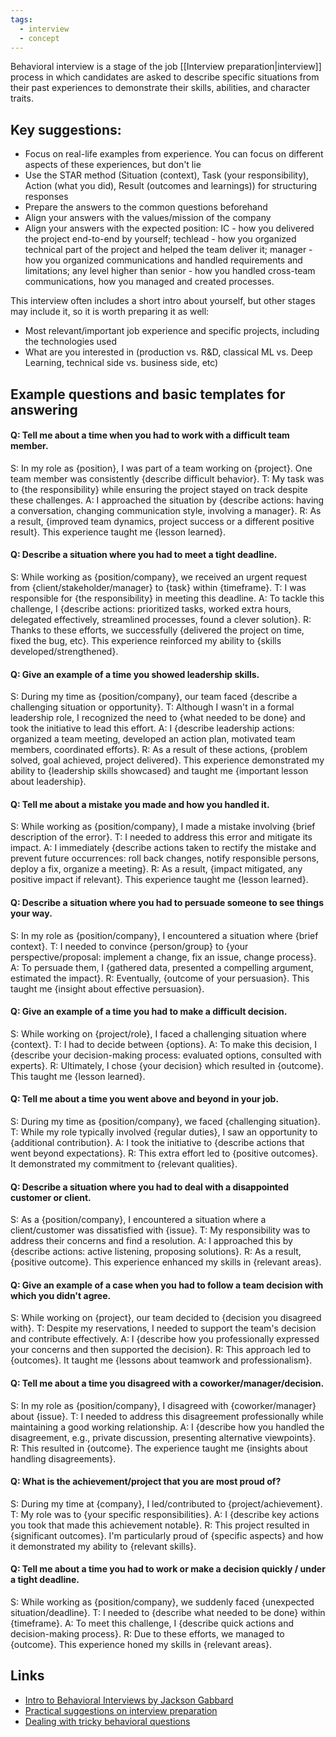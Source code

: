```yaml
---
tags:
  - interview
  - concept
---
```

Behavioral interview is a stage of the job [[Interview preparation|interview]] process in which candidates are asked to describe specific situations from their past experiences to demonstrate their skills, abilities, and character traits.
## Key suggestions:
- Focus on real-life examples from experience. You can focus on different aspects of these experiences, but don't lie
- Use the STAR method (Situation (context), Task (your responsibility), Action (what you did), Result (outcomes and learnings)) for structuring responses
- Prepare the answers to the common questions beforehand
- Align your answers with the values/mission of the company
- Align your answers with the expected position: IC - how you delivered the project end-to-end by yourself; techlead - how you organized technical part of the project and helped the team deliver it; manager - how you organized communications and handled requirements and limitations; any level higher than senior - how you handled cross-team communications, how you managed and created processes.

This interview often includes a short intro about yourself, but other stages may include it, so it is worth preparing it as well:
* Most relevant/important job experience and specific projects, including the technologies used
* What are you interested in (production vs. R&D, classical ML vs. Deep Learning, technical side vs. business side, etc)

## Example questions and basic templates for answering

#### Q: Tell me about a time when you had to work with a difficult team member.

S: In my role as {position}, I was part of a team working on {project}. One team member was consistently {describe difficult behavior}.
T: My task was to {the responsibility} while ensuring the project stayed on track despite these challenges.
A: I approached the situation by {describe actions: having a conversation, changing communication style, involving a manager}.
R: As a result, {improved team dynamics, project success or a different positive result}. This experience taught me {lesson learned}.

#### Q: Describe a situation where you had to meet a tight deadline.

S: While working as {position/company}, we received an urgent request from {client/stakeholder/manager} to {task} within {timeframe}.
T: I was responsible for {the responsibility} in meeting this deadline.
A: To tackle this challenge, I {describe actions: prioritized tasks, worked extra hours, delegated effectively, streamlined processes, found a clever solution}.
R: Thanks to these efforts, we successfully {delivered the project on time, fixed the bug, etc}. This experience reinforced my ability to {skills developed/strengthened}.

#### Q: Give an example of a time you showed leadership skills.

S: During my time as {position/company}, our team faced {describe a challenging situation or opportunity}.
T: Although I wasn't in a formal leadership role, I recognized the need to {what needed to be done} and took the initiative to lead this effort.
A: I {describe leadership actions: organized a team meeting, developed an action plan, motivated team members, coordinated efforts}.
R: As a result of these actions, {problem solved, goal achieved, project delivered}. This experience demonstrated my ability to {leadership skills showcased} and taught me {important lesson about leadership}.

#### Q: Tell me about a mistake you made and how you handled it.

S: While working as {position/company}, I made a mistake involving {brief description of the error}.
T: I needed to address this error and mitigate its impact.
A: I immediately {describe actions taken to rectify the mistake and prevent future occurrences: roll back changes, notify responsible persons, deploy a fix, organize a meeting}.
R: As a result, {impact mitigated, any positive impact if relevant}. This experience taught me {lesson learned}.

#### Q: Describe a situation where you had to persuade someone to see things your way.

S: In my role as {position/company}, I encountered a situation where {brief context}.
T: I needed to convince {person/group} to {your perspective/proposal: implement a change, fix an issue, change process}.
A: To persuade them, I {gathered data, presented a compelling argument, estimated the impact}.
R: Eventually, {outcome of your persuasion}. This taught me {insight about effective persuasion}.

#### Q: Give an example of a time you had to make a difficult decision.

S: While working on {project/role}, I faced a challenging situation where {context}.
T: I had to decide between {options}.
A: To make this decision, I {describe your decision-making process: evaluated options, consulted with experts}.
R: Ultimately, I chose {your decision} which resulted in {outcome}. This taught me {lesson learned}.

#### Q: Tell me about a time you went above and beyond in your job.

S: During my time as {position/company}, we faced {challenging situation}.
T: While my role typically involved {regular duties}, I saw an opportunity to {additional contribution}.
A: I took the initiative to {describe actions that went beyond expectations}.
R: This extra effort led to {positive outcomes}. It demonstrated my commitment to {relevant qualities}.

#### Q: Describe a situation where you had to deal with a disappointed customer or client.

S: As a {position/company}, I encountered a situation where a client/customer was dissatisfied with {issue}.
T: My responsibility was to address their concerns and find a resolution.
A: I approached this by {describe actions: active listening, proposing solutions}.
R: As a result, {positive outcome}. This experience enhanced my skills in {relevant areas}.

#### Q: Give an example of a case when you had to follow a team decision with which you didn't agree.

S: While working on {project}, our team decided to {decision you disagreed with}.
T: Despite my reservations, I needed to support the team's decision and contribute effectively.
A: I {describe how you professionally expressed your concerns and then supported the decision}.
R: This approach led to {outcomes}. It taught me {lessons about teamwork and professionalism}.

#### Q: Tell me about a time you disagreed with a coworker/manager/decision.

S: In my role as {position/company}, I disagreed with {coworker/manager} about {issue}.
T: I needed to address this disagreement professionally while maintaining a good working relationship.
A: I {describe how you handled the disagreement, e.g., private discussion, presenting alternative viewpoints}.
R: This resulted in {outcome}. The experience taught me {insights about handling disagreements}.

#### Q: What is the achievement/project that you are most proud of?

S: During my time at {company}, I led/contributed to {project/achievement}.
T: My role was to {your specific responsibilities}.
A: I {describe key actions you took that made this achievement notable}.
R: This project resulted in {significant outcomes}. I'm particularly proud of {specific aspects} and how it demonstrated my ability to {relevant skills}.

#### Q: Tell me about a time you had to work or make a decision quickly / under a tight deadline.

S: While working as {position/company}, we suddenly faced {unexpected situation/deadline}.
T: I needed to {describe what needed to be done} within {timeframe}.
A: To meet this challenge, I {describe quick actions and decision-making process}.
R: Due to these efforts, we managed to {outcome}. This experience honed my skills in {relevant areas}.

## Links
- [Intro to Behavioral Interviews by Jackson Gabbard](https://www.youtube.com/watch?v=PJKYqLP6MRE)
- [Practical suggestions on interview preparation](https://igotanoffer.com/blogs/tech)
- [Dealing with tricky behavioral questions](https://leetcode.com/discuss/interview-experience/1532708/tips-for-answering-few-tricky-behavioural-interview-questions)